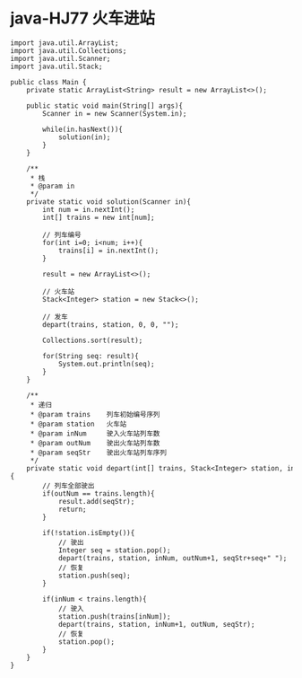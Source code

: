 # java-HJ77 火车进站


    import java.util.ArrayList;
    import java.util.Collections;
    import java.util.Scanner;
    import java.util.Stack;
    
    public class Main {
        private static ArrayList<String> result = new ArrayList<>();
    
        public static void main(String[] args){
            Scanner in = new Scanner(System.in);
    
            while(in.hasNext()){
                solution(in);
            }
        }
    
        /**
         * 栈
         * @param in
         */
        private static void solution(Scanner in){
            int num = in.nextInt();
            int[] trains = new int[num];
    
            // 列车编号
            for(int i=0; i<num; i++){
                trains[i] = in.nextInt();
            }
    
            result = new ArrayList<>();
    
            // 火车站
            Stack<Integer> station = new Stack<>();
    
            // 发车
            depart(trains, station, 0, 0, "");
    
            Collections.sort(result);
    
            for(String seq: result){
                System.out.println(seq);
            }
        }
    
        /**
         * 递归
         * @param trains    列车初始编号序列
         * @param station   火车站
         * @param inNum     驶入火车站列车数
         * @param outNum    驶出火车站列车数
         * @param seqStr    驶出火车站列车序列
         */
        private static void depart(int[] trains, Stack<Integer> station, int inNum, int outNum, String seqStr){
            // 列车全部驶出
            if(outNum == trains.length){
                result.add(seqStr);
                return;
            }
    
            if(!station.isEmpty()){
                // 驶出
                Integer seq = station.pop();
                depart(trains, station, inNum, outNum+1, seqStr+seq+" ");
                // 恢复
                station.push(seq);
            }
    
            if(inNum < trains.length){
                // 驶入
                station.push(trains[inNum]);
                depart(trains, station, inNum+1, outNum, seqStr);
                // 恢复
                station.pop();
            }
        }
    }

  


